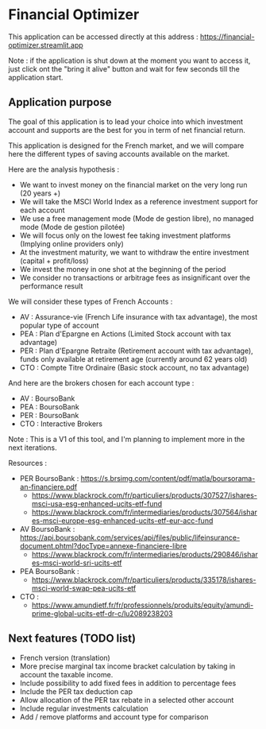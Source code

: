 # Financial Optimizer

This application can be accessed directly at this address : https://financial-optimizer.streamlit.app

Note : if the application is shut down at the moment you want to access it, just click ont the "bring it alive" button and wait for few seconds till the application start.

## Application purpose

The goal of this application is to lead your choice into which investment account and supports 
are the best for you in term of net financial return.

This application is designed for the French market, 
and we will compare here the different types of saving accounts available on the market.

Here are the analysis hypothesis :
- We want to invest money on the financial market on the very long run (20 years +)
- We will take the MSCI World Index as a reference investment support for each account
- We use a free management mode (Mode de gestion libre), no managed mode (Mode de gestion pilotée)
- We will focus only on the lowest fee taking investment platforms (Implying online providers only)
- At the investment maturity, we want to withdraw the entire investment (capital + profit/loss)
- We invest the money in one shot at the beginning of the period
- We consider no transactions or arbitrage fees as insignificant over the performance result

We will consider these types of French Accounts :
- AV : Assurance-vie (French Life insurance with tax advantage), the most popular type of account 
- PEA : Plan d'Epargne en Actions (Limited Stock account with tax advantage)
- PER : Plan d'Epargne Retraite (Retirement account with tax advantage), funds only available at retirement age (currently around 62 years old)
- CTO : Compte Titre Ordinaire (Basic stock account, no tax advantage)

And here are the brokers chosen for each account type :
- AV : BoursoBank
- PEA : BoursoBank
- PER : BoursoBank
- CTO : Interactive Brokers

Note : This is a V1 of this tool, and I'm planning to implement more in the next iterations.

Resources :
- PER BoursoBank : https://s.brsimg.com/content/pdf/matla/boursorama-an-financiere.pdf
    - https://www.blackrock.com/fr/particuliers/products/307527/ishares-msci-usa-esg-enhanced-ucits-etf-fund
    - https://www.blackrock.com/fr/intermediaries/products/307564/ishares-msci-europe-esg-enhanced-ucits-etf-eur-acc-fund
- AV BoursoBank : https://api.boursobank.com/services/api/files/public/lifeinsurance-document.phtml?docType=annexe-financiere-libre
    - https://www.blackrock.com/fr/intermediaries/products/290846/ishares-msci-world-sri-ucits-etf
- PEA BoursoBank :
    - https://www.blackrock.com/fr/particuliers/products/335178/ishares-msci-world-swap-pea-ucits-etf
- CTO :
    - https://www.amundietf.fr/fr/professionnels/produits/equity/amundi-prime-global-ucits-etf-dr-c/lu2089238203

## Next features (TODO list)
- French version (translation)
- More precise marginal tax income bracket calculation by taking in account the taxable income.
- Include possibility to add fixed fees in addition to percentage fees
- Include the PER tax deduction cap
- Allow allocation of the PER tax rebate in a selected other account
- Include regular investments calculation
- Add / remove platforms and account type for comparison 